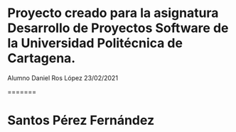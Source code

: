 # Proyecto creado para la asignatura Desarrollo de Proyectos Software de la Universidad Politécnica de Cartagena.


Alumno Daniel Ros López 23/02/2021

=======


# Santos Pérez Fernández
